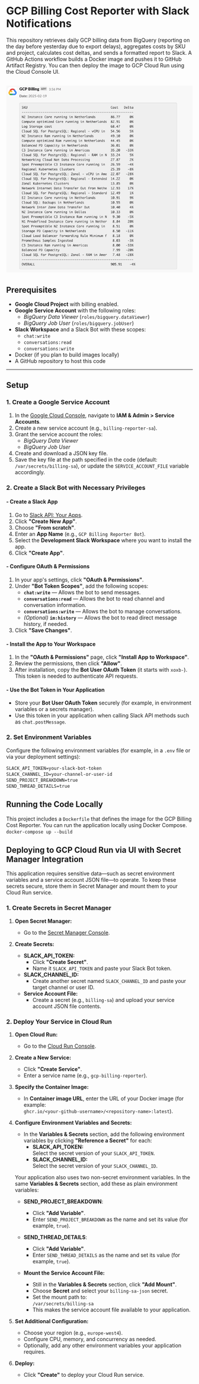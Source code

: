 # GCP Billing Cost Reporter with Slack Notifications

This repository retrieves daily GCP billing data from BigQuery (reporting on the day before yesterday due to export delays), aggregates costs by SKU and project, calculates cost deltas, and sends a formatted report to Slack. A GitHub Actions workflow builds a Docker image and pushes it to GitHub Artifact Registry. You can then deploy the image to GCP Cloud Run using the Cloud Console UI.

![GCP Billing Bot](https://raw.githubusercontent.com/himaster/gcp-billing-bot/refs/heads/main/pic.png)
---

## Prerequisites

- **Google Cloud Project** with billing enabled.
- **Google Service Account** with the following roles:
  - *BigQuery Data Viewer* (`roles/bigquery.dataViewer`)
  - *BigQuery Job User* (`roles/bigquery.jobUser`)
- **Slack Workspace** and a Slack Bot with these scopes:
  - `chat:write`
  - `conversations:read`
  - `conversations:write`
- Docker (if you plan to build images locally)
- A GitHub repository to host this code

---

## Setup

### 1. Create a Google Service Account

1. In the [Google Cloud Console](https://console.cloud.google.com/), navigate to **IAM & Admin > Service Accounts**.
2. Create a new service account (e.g., `billing-reporter-sa`).
3. Grant the service account the roles:
   - *BigQuery Data Viewer*
   - *BigQuery Job User*
4. Create and download a JSON key file.
5. Save the key file at the path specified in the code (default: `/var/secrets/billing-sa`), or update the `SERVICE_ACCOUNT_FILE` variable accordingly.

### 2. Create a Slack Bot with Necessary Privileges


#### - Create a Slack App

1. Go to [Slack API: Your Apps](https://api.slack.com/apps).
2. Click **"Create New App"**.
3. Choose **"From scratch"**.
4. Enter an **App Name** (e.g., `GCP Billing Reporter Bot`).
5. Select the **Development Slack Workspace** where you want to install the app.
6. Click **"Create App"**.

#### - Configure OAuth & Permissions

1. In your app's settings, click **"OAuth & Permissions"**.
2. Under **"Bot Token Scopes"**, add the following scopes:
   - **`chat:write`** — Allows the bot to send messages.
   - **`conversations:read`** — Allows the bot to read channel and conversation information.
   - **`conversations:write`** — Allows the bot to manage conversations.
   - *(Optional)* **`im:history`** — Allows the bot to read direct message history, if needed.
3. Click **"Save Changes"**.

#### - Install the App to Your Workspace

1. In the **"OAuth & Permissions"** page, click **"Install App to Workspace"**.
2. Review the permissions, then click **"Allow"**.
3. After installation, copy the **Bot User OAuth Token** (it starts with `xoxb-`).  
   This token is needed to authenticate API requests.

#### - Use the Bot Token in Your Application

- Store your **Bot User OAuth Token** securely (for example, in environment variables or a secrets manager).
- Use this token in your application when calling Slack API methods such as `chat.postMessage`.

### 2. Set Environment Variables

Configure the following environment variables (for example, in a `.env` file or via your deployment settings):

```env
SLACK_API_TOKEN=your-slack-bot-token
SLACK_CHANNEL_ID=your-channel-or-user-id
SEND_PROJECT_BREAKDOWN=true
SEND_THREAD_DETAILS=true
```

## Running the Code Locally
This project includes a `Dockerfile` that defines the image for the GCP Billing Cost Reporter. You can run the application locally using Docker Compose.
`docker-compose up --build`

## Deploying to GCP Cloud Run via UI with Secret Manager Integration

This application requires sensitive data—such as secret environment variables and a service account JSON file—to operate. To keep these secrets secure, store them in Secret Manager and mount them to your Cloud Run service.

### 1. Create Secrets in Secret Manager

1. **Open Secret Manager:**
   - Go to the [Secret Manager Console](https://console.cloud.google.com/security/secret-manager).

2. **Create Secrets:**
   - **SLACK_API_TOKEN:**
     - Click **"Create Secret"**.
     - Name it `SLACK_API_TOKEN` and paste your Slack Bot token.
   - **SLACK_CHANNEL_ID:**
     - Create another secret named `SLACK_CHANNEL_ID` and paste your target channel or user ID.
   - **Service Account File:**
     - Create a secret (e.g., `billing-sa`) and upload your service account JSON file contents.

### 2. Deploy Your Service in Cloud Run

1. **Open Cloud Run:**
   - Go to the [Cloud Run Console](https://console.cloud.google.com/run).

2. **Create a New Service:**
   - Click **"Create Service"**.
   - Enter a service name (e.g., `gcp-billing-reporter`).

3. **Specify the Container Image:**
   - In **Container image URL**, enter the URL of your Docker image (for example:  
     `ghcr.io/<your-github-username>/<repository-name>:latest`).

4. **Configure Environment Variables and Secrets:**

   - In the **Variables & Secrets** section, add the following environment variables by clicking **"Reference a Secret"** for each:
     - **SLACK_API_TOKEN:**  
       Select the secret version of your `SLACK_API_TOKEN`.
     - **SLACK_CHANNEL_ID:**  
       Select the secret version of your `SLACK_CHANNEL_ID`.

   Your application also uses two non-secret environment variables. In the same **Variables & Secrets** section, add these as plain environment variables:

   - **SEND_PROJECT_BREAKDOWN**:  
     - Click **"Add Variable"**.
     - Enter `SEND_PROJECT_BREAKDOWN` as the name and set its value (for example, `true`).

   - **SEND_THREAD_DETAILS**:  
     - Click **"Add Variable"**.
     - Enter `SEND_THREAD_DETAILS` as the name and set its value (for example, `true`).

   - **Mount the Service Account File:**
     - Still in the **Variables & Secrets** section, click **"Add Mount"**.
     - Choose **Secret** and select your `billing-sa-json` secret.
     - Set the mount path to:  
       `/var/secrets/billing-sa`
     - This makes the service account file available to your application.

5. **Set Additional Configuration:**
   - Choose your region (e.g., `europe-west4`).
   - Configure CPU, memory, and concurrency as needed.
   - Optionally, add any other environment variables your application requires.

6. **Deploy:**
   - Click **"Create"** to deploy your Cloud Run service.
